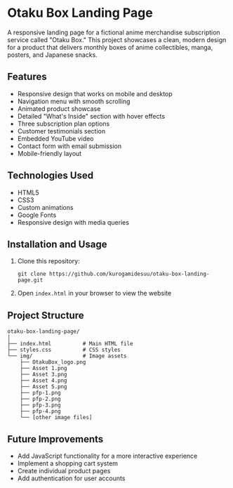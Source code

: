# Otaku Box Landing Page

A responsive landing page for a fictional anime merchandise subscription service called "Otaku Box." This project showcases a clean, modern design for a product that delivers monthly boxes of anime collectibles, manga, posters, and Japanese snacks.

## Features

- Responsive design that works on mobile and desktop
- Navigation menu with smooth scrolling
- Animated product showcase
- Detailed "What's Inside" section with hover effects
- Three subscription plan options
- Customer testimonials section
- Embedded YouTube video
- Contact form with email submission
- Mobile-friendly layout

## Technologies Used

- HTML5
- CSS3
- Custom animations
- Google Fonts
- Responsive design with media queries

## Installation and Usage

1. Clone this repository:
   ```
   git clone https://github.com/kurogamidesuu/otaku-box-landing-page.git
   ```
2. Open `index.html` in your browser to view the website

## Project Structure

```
otaku-box-landing-page/
│
├── index.html          # Main HTML file
├── styles.css          # CSS styles
└── img/                # Image assets
    ├── OtakuBox_logo.png
    ├── Asset 1.png
    ├── Asset 3.png
    ├── Asset 4.png
    ├── Asset 5.png
    ├── pfp-1.png
    ├── pfp-2.png
    ├── pfp-3.png
    ├── pfp-4.png
    └── [other image files]
```

## Future Improvements

- Add JavaScript functionality for a more interactive experience
- Implement a shopping cart system
- Create individual product pages
- Add authentication for user accounts